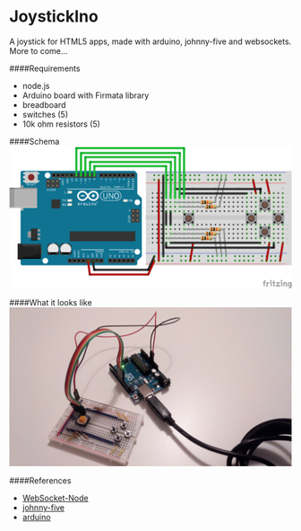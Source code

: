 JoystickIno
=====================
A joystick for HTML5 apps, made with arduino, johnny-five and websockets.
More to come...


####Requirements
- node.js
- Arduino board with Firmata library
- breadboard
- switches (5)
- 10k ohm resistors (5)

####Schema
![schema][1]

####What it looks like
![picture][2]

####References
- [WebSocket-Node][3]
- [johnny-five][4]
- [arduino][5]

[1]: https://github.com/arcadeJHS/joystickIno/blob/master/schema/joystickIno.png?raw=true
[2]: https://github.com/arcadeJHS/joystickIno/blob/master/schema/img.jpg?raw=true
[3]: https://github.com/Worlize/WebSocket-Node
[4]: https://github.com/rwaldron/johnny-five
[5]: http://arduino.cc/